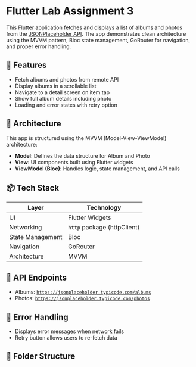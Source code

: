 # Flutter Lab Assignment 3

This Flutter application fetches and displays a list of albums and photos from the [JSONPlaceholder API](https://jsonplaceholder.typicode.com). The app demonstrates clean architecture using the MVVM pattern, Bloc state management, GoRouter for navigation, and proper error handling.

## 🚀 Features

- Fetch albums and photos from remote API
- Display albums in a scrollable list
- Navigate to a detail screen on item tap
- Show full album details including photo
- Loading and error states with retry option

## 🧱 Architecture

This app is structured using the MVVM (Model-View-ViewModel) architecture:

- **Model**: Defines the data structure for Album and Photo
- **View**: UI components built using Flutter widgets
- **ViewModel (Bloc)**: Handles logic, state management, and API calls

## 📦 Tech Stack

| Layer            | Technology                     |
|------------------|--------------------------------|
| UI               | Flutter Widgets                |
| Networking       | `http` package (httpClient)    |
| State Management | Bloc                           |
| Navigation       | GoRouter                       |
| Architecture     | MVVM                           |

## 🔗 API Endpoints

- Albums: [`https://jsonplaceholder.typicode.com/albums`](https://jsonplaceholder.typicode.com/albums)
- Photos: [`https://jsonplaceholder.typicode.com/photos`](https://jsonplaceholder.typicode.com/photos)

## 🧪 Error Handling

- Displays error messages when network fails
- Retry button allows users to re-fetch data

## 📂 Folder Structure

